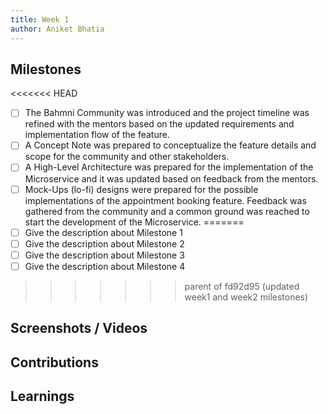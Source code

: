 ```yaml
---
title: Week 1
author: Aniket Bhatia   
---
```


## Milestones
<<<<<<< HEAD
- [ ] The Bahmni Community was introduced and the project timeline was refined with the mentors based on the updated requirements and implementation flow of the feature. 
- [ ] A Concept Note was prepared to conceptualize the feature details and scope for the community and other stakeholders. 
- [ ] A High-Level Architecture was prepared for the implementation of the Microservice and it was updated based on feedback from the mentors.
- [ ] Mock-Ups (lo-fi) designs were prepared for the possible implementations of the appointment booking feature. Feedback was gathered from the community and a common ground was reached to start the development of the Microservice. 
=======
- [ ] Give the description about Milestone 1
- [ ] Give the description about Milestone 2
- [ ] Give the description about Milestone 3
- [ ] Give the description about Milestone 4
>>>>>>> parent of fd92d95 (updated week1 and week2 milestones)

## Screenshots / Videos 

## Contributions

## Learnings
